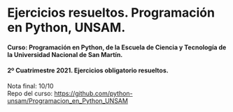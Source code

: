 ﻿# Ejercicios resueltos. Programación en Python, UNSAM.

#### Curso: Programación en Python, de la Escuela de Ciencia y Tecnología de la Universidad Nacional de San Martín.

#### 2º Cuatrimestre 2021. Ejercicios obligatorio resueltos.

Nota final: 10/10 \
Repo del curso: https://github.com/python-unsam/Programacion_en_Python_UNSAM
